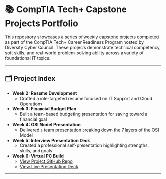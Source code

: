 # 📚 CompTIA Tech+ Capstone Projects Portfolio

This repository showcases a series of weekly capstone projects completed as part of the CompTIA Tech+ Career Readiness Program hosted by Diversity Cyber Council. These projects demonstrate technical competency, soft skills, and real-world problem-solving ability across a variety of foundational IT topics.

---

## 🗂️ Project Index

- **Week 2: Resume Development**
  - Crafted a role-targeted resume focused on IT Support and Cloud Operations
- **Week 3: Financial Budget Plan**
  - Built a team-based budgeting presentation for saving toward a financial goal
- **Week 4: OSI Model Presentation**
  - Delivered a team presentation breaking down the 7 layers of the OSI Model
- **Week 5: Interview Presentation Deck**
  - Created a professional self-presentation highlighting strengths, skills, and goals
- **Week 6: Virtual PC Build**
  - [View Project GitHub Repo](https://github.com/drobb9219/virtual-pc-build-capstone)
  - [View Live Presentation Deck](https://team1dcc.my.canva.site/virtual-pc-build-week-6)

---
